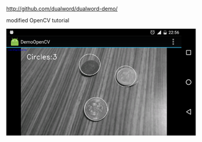 
http://github.com/dualword/dualword-demo/

modified OpenCV tutorial

![Screenshot1](screenshot.png)

